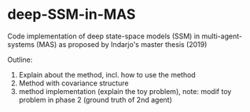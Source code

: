 # deep-SSM-in-MAS
Code implementation of deep state-space models (SSM) in multi-agent-systems (MAS) as proposed by Indarjo's master thesis (2019)

Outline:
1. Explain about the method, incl. how to use the method
2. Method with covariance structure
3. method implementation (explain the toy problem), note: modif toy problem in phase 2 (ground truth of 2nd agent)

